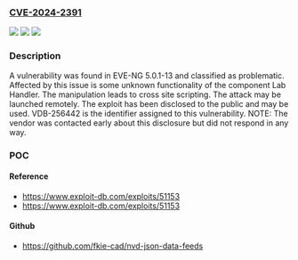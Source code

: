 ### [CVE-2024-2391](https://cve.mitre.org/cgi-bin/cvename.cgi?name=CVE-2024-2391)
![](https://img.shields.io/static/v1?label=Product&message=EVE-NG&color=blue)
![](https://img.shields.io/static/v1?label=Version&message=%3D%205.0.1-13%20&color=brighgreen)
![](https://img.shields.io/static/v1?label=Vulnerability&message=CWE-79%20Cross%20Site%20Scripting&color=brighgreen)

### Description

A vulnerability was found in EVE-NG 5.0.1-13 and classified as problematic. Affected by this issue is some unknown functionality of the component Lab Handler. The manipulation leads to cross site scripting. The attack may be launched remotely. The exploit has been disclosed to the public and may be used. VDB-256442 is the identifier assigned to this vulnerability. NOTE: The vendor was contacted early about this disclosure but did not respond in any way.

### POC

#### Reference
- https://www.exploit-db.com/exploits/51153
- https://www.exploit-db.com/exploits/51153

#### Github
- https://github.com/fkie-cad/nvd-json-data-feeds

